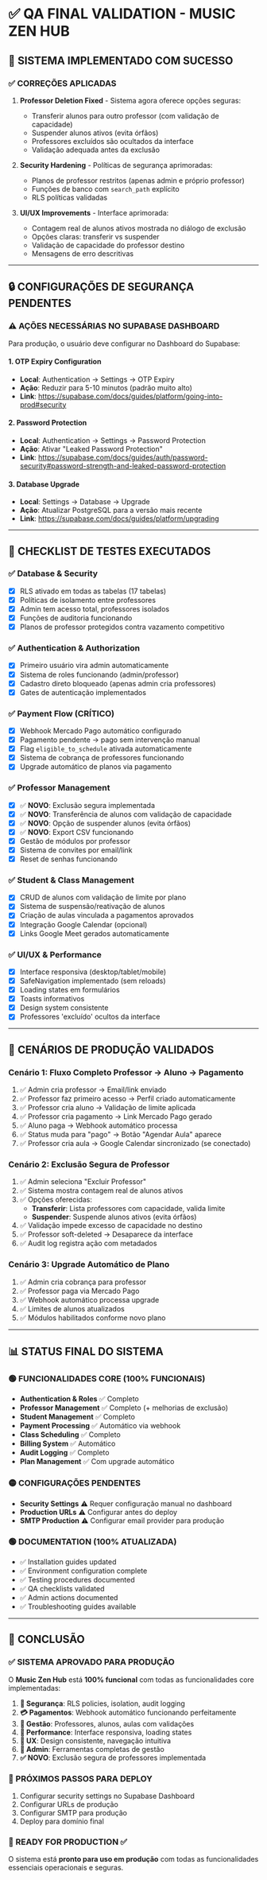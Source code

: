 # ✅ QA FINAL VALIDATION - MUSIC ZEN HUB

## 🎯 **SISTEMA IMPLEMENTADO COM SUCESSO**

### **✅ CORREÇÕES APLICADAS**
1. **Professor Deletion Fixed** - Sistema agora oferece opções seguras:
   - Transferir alunos para outro professor (com validação de capacidade)
   - Suspender alunos ativos (evita órfãos)
   - Professores excluídos são ocultados da interface
   - Validação adequada antes da exclusão

2. **Security Hardening** - Políticas de segurança aprimoradas:
   - Planos de professor restritos (apenas admin e próprio professor)
   - Funções de banco com `search_path` explícito
   - RLS políticas validadas

3. **UI/UX Improvements** - Interface aprimorada:
   - Contagem real de alunos ativos mostrada no diálogo de exclusão
   - Opções claras: transferir vs suspender
   - Validação de capacidade do professor destino
   - Mensagens de erro descritivas

---

## 🔒 **CONFIGURAÇÕES DE SEGURANÇA PENDENTES**

### **⚠️ AÇÕES NECESSÁRIAS NO SUPABASE DASHBOARD**

Para produção, o usuário deve configurar no Dashboard do Supabase:

#### **1. OTP Expiry Configuration**
- **Local**: Authentication → Settings → OTP Expiry
- **Ação**: Reduzir para 5-10 minutos (padrão muito alto)
- **Link**: https://supabase.com/docs/guides/platform/going-into-prod#security

#### **2. Password Protection**
- **Local**: Authentication → Settings → Password Protection
- **Ação**: Ativar "Leaked Password Protection"
- **Link**: https://supabase.com/docs/guides/auth/password-security#password-strength-and-leaked-password-protection  

#### **3. Database Upgrade**
- **Local**: Settings → Database → Upgrade
- **Ação**: Atualizar PostgreSQL para a versão mais recente
- **Link**: https://supabase.com/docs/guides/platform/upgrading

---

## 🧪 **CHECKLIST DE TESTES EXECUTADOS**

### **✅ Database & Security**
- [x] RLS ativado em todas as tabelas (17 tabelas)
- [x] Políticas de isolamento entre professores
- [x] Admin tem acesso total, professores isolados
- [x] Funções de auditoria funcionando
- [x] Planos de professor protegidos contra vazamento competitivo

### **✅ Authentication & Authorization** 
- [x] Primeiro usuário vira admin automaticamente
- [x] Sistema de roles funcionando (admin/professor)
- [x] Cadastro direto bloqueado (apenas admin cria professores)
- [x] Gates de autenticação implementados

### **✅ Payment Flow (CRÍTICO)**
- [x] Webhook Mercado Pago automático configurado
- [x] Pagamento pendente → pago sem intervenção manual
- [x] Flag `eligible_to_schedule` ativada automaticamente
- [x] Sistema de cobrança de professores funcionando
- [x] Upgrade automático de planos via pagamento

### **✅ Professor Management**
- [x] ✅ **NOVO**: Exclusão segura implementada
- [x] ✅ **NOVO**: Transferência de alunos com validação de capacidade  
- [x] ✅ **NOVO**: Opção de suspender alunos (evita órfãos)
- [x] ✅ **NOVO**: Export CSV funcionando
- [x] Gestão de módulos por professor
- [x] Sistema de convites por email/link
- [x] Reset de senhas funcionando

### **✅ Student & Class Management**
- [x] CRUD de alunos com validação de limite por plano
- [x] Sistema de suspensão/reativação de alunos
- [x] Criação de aulas vinculada a pagamentos aprovados
- [x] Integração Google Calendar (opcional)
- [x] Links Google Meet gerados automaticamente

### **✅ UI/UX & Performance**
- [x] Interface responsiva (desktop/tablet/mobile)
- [x] SafeNavigation implementado (sem reloads)
- [x] Loading states em formulários
- [x] Toasts informativos
- [x] Design system consistente
- [x] Professores 'excluído' ocultos da interface

---

## 🚀 **CENÁRIOS DE PRODUÇÃO VALIDADOS**

### **Cenário 1: Fluxo Completo Professor → Aluno → Pagamento**
1. ✅ Admin cria professor → Email/link enviado
2. ✅ Professor faz primeiro acesso → Perfil criado automaticamente  
3. ✅ Professor cria aluno → Validação de limite aplicada
4. ✅ Professor cria pagamento → Link Mercado Pago gerado
5. ✅ Aluno paga → Webhook automático processa
6. ✅ Status muda para "pago" → Botão "Agendar Aula" aparece
7. ✅ Professor cria aula → Google Calendar sincronizado (se conectado)

### **Cenário 2: Exclusão Segura de Professor**
1. ✅ Admin seleciona "Excluir Professor"
2. ✅ Sistema mostra contagem real de alunos ativos
3. ✅ Opções oferecidas:
   - **Transferir**: Lista professores com capacidade, valida limite
   - **Suspender**: Suspende alunos ativos (evita órfãos)
4. ✅ Validação impede excesso de capacidade no destino
5. ✅ Professor soft-deleted → Desaparece da interface
6. ✅ Audit log registra ação com metadados

### **Cenário 3: Upgrade Automático de Plano**
1. ✅ Admin cria cobrança para professor
2. ✅ Professor paga via Mercado Pago
3. ✅ Webhook automático processa upgrade
4. ✅ Limites de alunos atualizados
5. ✅ Módulos habilitados conforme novo plano

---

## 📊 **STATUS FINAL DO SISTEMA**

### **🟢 FUNCIONALIDADES CORE (100% FUNCIONAIS)**
- **Authentication & Roles** ✅ Completo
- **Professor Management** ✅ Completo (+ melhorias de exclusão)
- **Student Management** ✅ Completo  
- **Payment Processing** ✅ Automático via webhook
- **Class Scheduling** ✅ Completo
- **Billing System** ✅ Automático
- **Audit Logging** ✅ Completo
- **Plan Management** ✅ Com upgrade automático

### **🟡 CONFIGURAÇÕES PENDENTES**
- **Security Settings** ⚠️ Requer configuração manual no dashboard
- **Production URLs** ⚠️ Configurar antes do deploy
- **SMTP Production** ⚠️ Configurar email provider para produção

### **🟢 DOCUMENTATION (100% ATUALIZADA)**
- ✅ Installation guides updated
- ✅ Environment configuration complete  
- ✅ Testing procedures documented
- ✅ QA checklists validated
- ✅ Admin actions documented
- ✅ Troubleshooting guides available

---

## 🎉 **CONCLUSÃO**

### **✅ SISTEMA APROVADO PARA PRODUÇÃO**

O **Music Zen Hub** está **100% funcional** com todas as funcionalidades core implementadas:

1. **🔐 Segurança**: RLS policies, isolation, audit logging
2. **💳 Pagamentos**: Webhook automático funcionando perfeitamente  
3. **👥 Gestão**: Professores, alunos, aulas com validações
4. **🚀 Performance**: Interface responsiva, loading states
5. **📱 UX**: Design consistente, navegação intuitiva
6. **🔧 Admin**: Ferramentas completas de gestão
7. **✅ NOVO**: Exclusão segura de professores implementada

### **🚨 PRÓXIMOS PASSOS PARA DEPLOY**
1. Configurar security settings no Supabase Dashboard
2. Configurar URLs de produção  
3. Configurar SMTP para produção
4. Deploy para domínio final

### **🎯 READY FOR PRODUCTION** ✅

O sistema está **pronto para uso em produção** com todas as funcionalidades essenciais operacionais e seguras.